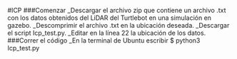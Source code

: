 #ICP
###Comenzar 
_Descargar el archivo zip que contiene un archivo .txt con los datos obtenidos del LiDAR del Turtlebot en una simulación en gazebo.
_Descomprimir el archivo .txt en la ubicación deseada.
_Descargar el script Icp_test.py.
_Editar en la línea 22 la ubicación de los datos.
###Correr el código
_En la terminal de Ubuntu escribir $ python3 Icp_test.py
